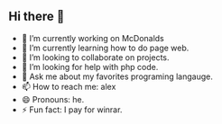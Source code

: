 ## Hi there 👋

- 🔭 I’m currently working on McDonalds
- 🌱 I’m currently learning how to do page web.
- 👯 I’m looking to collaborate on projects.
- 🤔 I’m looking for help with php code.
- 💬 Ask me about my favorites programing langauge.
- 📫 How to reach me: alex 
- 😄 Pronouns: he.
- ⚡ Fun fact: I pay for winrar.